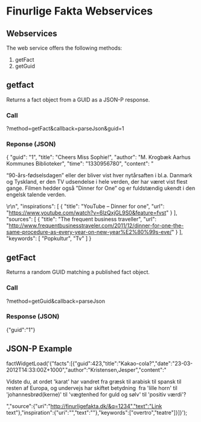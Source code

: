 # Finurlige Fakta Webservices

## Webservices
The web service offers the following methods:

1. getFact
2. getGuid

## getfact 
Returns a fact object from a GUID as a JSON-P response.

### Call
?method=getFact&callback=parseJson&guid=1

### Reponse (JSON)
{
  "guid": "1",
  "title": "Cheers Miss Sophie!",
  "author": "M. Krogbæk Aarhus Kommunes Biblioteker",
  "time": "1330956780",
  "content": "<p>&ldquo;90-års-fødselsdagen&rdquo; eller der bliver vist hver nytårsaften i bl.a. Danmark og Tyskland, er den TV udsendelse i hele verden, der har været vist flest gange. Filmen hedder også&nbsp;&rdquo;Dinner for One&rdquo; og er fuldstændig ukendt i den engelsk talende verden.</p>\r\n",
  "inspirations": [
    {
      "title": "YouTube – Dinner for one",
      "url": "https://www.youtube.com/watch?v=6lzQxjGL9S0&feature=fvst"
    }
  ],
  "sources": [
    {
      "title": "The frequent business traveller",
      "url": "http://www.frequentbusinesstraveler.com/2011/12/dinner-for-one-the-same-procedure-as-every-year-on-new-year%E2%80%99s-eve/"
    }
  ],
  "keywords": [
    "Popkultur",
    "Tv"
  ]
}

## getFact
Returns a random GUID matching a published fact object.

### Call
?method=getGuid&callback=parseJson

### Response (JSON)
{"guid":"1"}

## JSON-P Example
factWidgetLoad('{"facts":[{"guid":423,"title":"Kakao-cola?","date":"23-03-2012T14:33:00Z+1000","author":"Kristensen,Jesper","content":"<p>Vidste du, at ordet 'karat' har vandret fra græsk til arabisk til spansk til resten af Europa, og undervejs har skiftet betydning&nbsp; fra 'lille horn' til 'johannesbrød(kerne)' til 'vægtenhed for guld og sølv' til 'positiv værdi'?</p>","source":{"uri":"http://finurligefakta.dk/&q=1234","text":"Link text"},"inspiration":{"uri":"","text":""},"keywords":["overtro","teatre"]}]}');